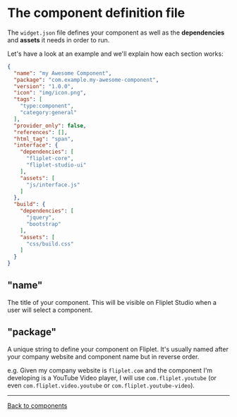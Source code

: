 # The component definition file

The `widget.json` file defines your component as well as the **dependencies** and **assets** it needs in order to run.

Let's have a look at an example and we'll explain how each section works:

```json
{
  "name": "my Awesome Component",
  "package": "com.example.my-awesome-component",
  "version": "1.0.0",
  "icon": "img/icon.png",
  "tags": [
    "type:component",
    "category:general"
  ],
  "provider_only": false,
  "references": [],
  "html_tag": "span",
  "interface": {
    "dependencies": [
      "fliplet-core",
      "fliplet-studio-ui"
    ],
    "assets": [
      "js/interface.js"
    ]
  },
  "build": {
    "dependencies": [
      "jquery",
      "bootstrap"
    ],
    "assets": [
      "css/build.css"
    ]
  }
}
```

## "name"

The title of your component. This will be visible on Fliplet Studio when a user will select a component.

## "package"

A unique string to define your component on Fliplet. It's usually named after your company website and component name but in reverse order.

e.g. Given my company website is `fliplet.com` and the component I'm developing is a YouTube Video player, I will use `com.fliplet.youtube` (or even `com.fliplet.video.youtube` or `com.fliplet.youtube-video`).

---

<a href="../Building-components.html#the-component-definition-file" class="btn">Back to components</a>